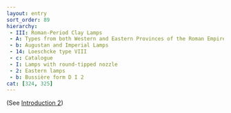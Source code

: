 ```yaml
---
layout: entry
sort_order: 89
hierarchy:
 - III: Roman-Period Clay Lamps
 - A: Types from both Western and Eastern Provinces of the Roman Empire
 - b: Augustan and Imperial Lamps
 - 14: Loeschcke type VIII
 - c: Catalogue
 - I: Lamps with round-tipped nozzle
 - 2: Eastern lamps
 - b: Bussière form D I 2
cat: [324, 325]
---
```


(See [Introduction 2](Introduction-2))
